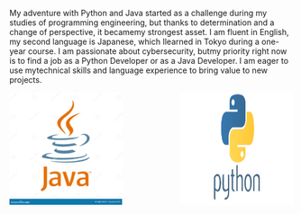 My adventure with Python and Java started as a challenge during my studies of programming engineering, but thanks to determination and a change of perspective, it becamemy strongest asset. I am fluent in English, my second language is Japanese, which Ilearned in Tokyo during a one-year course. I am passionate about cybersecurity, butmy priority right now is to find a job as a Python Developer or as a Java Developer. I am eager to use mytechnical skills and language experience to bring value to new projects.

<img align="left" width="200" height="200" src="https://github.com/Matekotw/scr-todo-java/blob/main/java%20logo.jpg"> <img align="right" width="200" height="200" src="https://github.com/Matekotw/scr-fastapi/blob/main/python%20logo.png">

<!---
Matekotw/Matekotw is a ✨ special ✨ repository because its `README.md` (this file) appears on your GitHub profile.
You can click the Preview link to take a look at your changes.
--->
